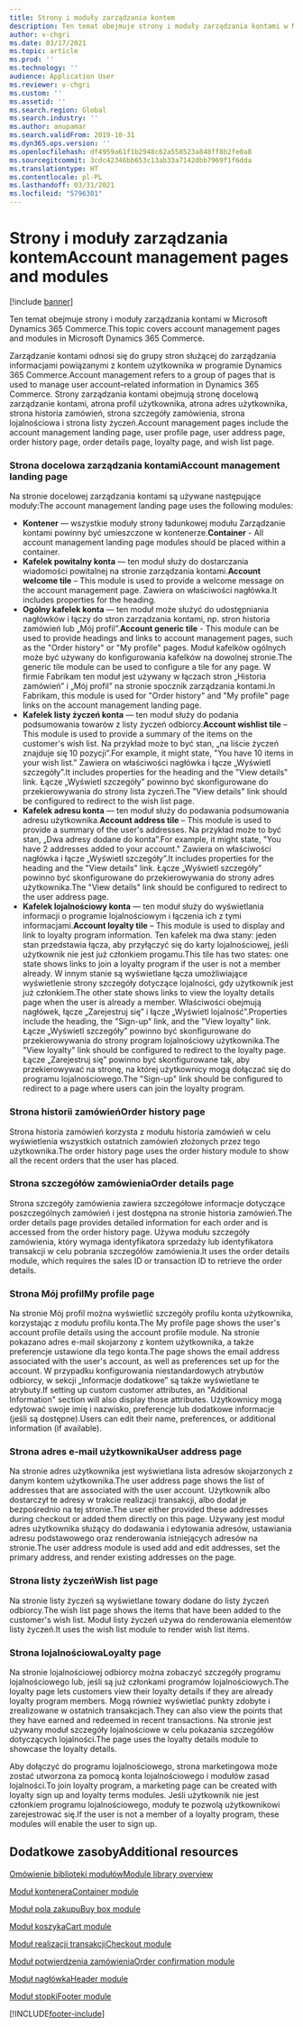 ```yaml
---
title: Strony i moduły zarządzania kontem
description: Ten temat obejmuje strony i moduły zarządzania kontami w Microsoft Dynamics 365 Commerce.
author: v-chgri
ms.date: 03/17/2021
ms.topic: article
ms.prod: ''
ms.technology: ''
audience: Application User
ms.reviewer: v-chgri
ms.custom: ''
ms.assetid: ''
ms.search.region: Global
ms.search.industry: ''
ms.author: anupamar
ms.search.validFrom: 2019-10-31
ms.dyn365.ops.version: ''
ms.openlocfilehash: df4959a61f1b2948c62a558523a848ff8b2fe0a8
ms.sourcegitcommit: 3cdc42346bb653c13ab33a7142dbb7969f1f6dda
ms.translationtype: HT
ms.contentlocale: pl-PL
ms.lasthandoff: 03/31/2021
ms.locfileid: "5796301"
---
```

# <a name="account-management-pages-and-modules"></a><span data-ttu-id="06296-103">Strony i moduły zarządzania kontem</span><span class="sxs-lookup"><span data-stu-id="06296-103">Account management pages and modules</span></span>

[!include [banner](includes/banner.md)]

<span data-ttu-id="06296-104">Ten temat obejmuje strony i moduły zarządzania kontami w Microsoft Dynamics 365 Commerce.</span><span class="sxs-lookup"><span data-stu-id="06296-104">This topic covers account management pages and modules in Microsoft Dynamics 365 Commerce.</span></span>

<span data-ttu-id="06296-105">Zarządzanie kontami odnosi się do grupy stron służącej do zarządzania informacjami powiązanymi z kontem użytkownika w programie Dynamics 365 Commerce.</span><span class="sxs-lookup"><span data-stu-id="06296-105">Account management refers to a group of pages that is used to manage user account–related information in Dynamics 365 Commerce.</span></span> <span data-ttu-id="06296-106">Strony zarządzania kontami obejmują stronę docelową zarządzanie kontami, atrona profil użytkownika, atrona adres użytkownika, strona historia zamówień, strona szczegóły zamówienia, strona lojalnościowa i strona listy życzeń.</span><span class="sxs-lookup"><span data-stu-id="06296-106">Account management pages include the account management landing page, user profile page, user address page, order history page, order details page, loyalty page, and wish list page.</span></span>

### <a name="account-management-landing-page"></a><span data-ttu-id="06296-107">Strona docelowa zarządzania kontami</span><span class="sxs-lookup"><span data-stu-id="06296-107">Account management landing page</span></span>

<span data-ttu-id="06296-108">Na stronie docelowej zarządzania kontami są używane następujące moduły:</span><span class="sxs-lookup"><span data-stu-id="06296-108">The account management landing page uses the following modules:</span></span>

- <span data-ttu-id="06296-109">**Kontener** — wszystkie moduły strony ładunkowej modułu Zarządzanie kontami powinny być umieszczone w kontenerze.</span><span class="sxs-lookup"><span data-stu-id="06296-109">**Container** - All account management landing page modules should be placed within a container.</span></span> 
- <span data-ttu-id="06296-110">**Kafelek powitalny konta** — ten moduł służy do dostarczania wiadomości powitalnej na stronie zarządzania kontami.</span><span class="sxs-lookup"><span data-stu-id="06296-110">**Account welcome tile** – This module is used to provide a welcome message on the account management page.</span></span> <span data-ttu-id="06296-111">Zawiera on właściwości nagłówka.</span><span class="sxs-lookup"><span data-stu-id="06296-111">It includes properties for the heading.</span></span>
- <span data-ttu-id="06296-112">**Ogólny kafelek konta** — ten moduł może służyć do udostępniania nagłówków i łączy do stron zarządzania kontami, np. stron historia zamówień lub „Mój profil”.</span><span class="sxs-lookup"><span data-stu-id="06296-112">**Account generic tile** - This module can be used to provide headings and links to account management pages, such as the "Order history" or "My profile" pages.</span></span> <span data-ttu-id="06296-113">Moduł kafelków ogólnych może być używany do konfigurowania kafelków na dowolnej stronie.</span><span class="sxs-lookup"><span data-stu-id="06296-113">The generic tile module can be used to configure a tile for any page.</span></span> <span data-ttu-id="06296-114">W firmie Fabrikam ten moduł jest używany w łączach stron „Historia zamówień” i „Mój profil” na stronie spocznik zarządzania kontami.</span><span class="sxs-lookup"><span data-stu-id="06296-114">In Fabrikam, this module is used for "Order history" and "My profile" page links on the account management landing page.</span></span>
- <span data-ttu-id="06296-115">**Kafelek listy życzeń konta** — ten moduł służy do podania podsumowania towarów z listy życzeń odbiorcy.</span><span class="sxs-lookup"><span data-stu-id="06296-115">**Account wishlist tile** – This module is used to provide a summary of the items on the customer's wish list.</span></span> <span data-ttu-id="06296-116">Na przykład może to być stan, „na liście życzeń znajduje się 10 pozycji”.</span><span class="sxs-lookup"><span data-stu-id="06296-116">For example, it might state, "You have 10 items in your wish list."</span></span> <span data-ttu-id="06296-117">Zawiera on właściwości nagłówka i łącze „Wyświetl szczegóły”.</span><span class="sxs-lookup"><span data-stu-id="06296-117">It includes properties for the heading and the "View details" link.</span></span> <span data-ttu-id="06296-118">Łącze „Wyświetl szczegóły” powinno być skonfigurowane do przekierowywania do strony lista życzeń.</span><span class="sxs-lookup"><span data-stu-id="06296-118">The "View details" link should be configured to redirect to the wish list page.</span></span> 
- <span data-ttu-id="06296-119">**Kafelek adresu konta** — ten moduł służy do podawania podsumowania adresu użytkownika.</span><span class="sxs-lookup"><span data-stu-id="06296-119">**Account address tile** – This module is used to provide a summary of the user's addresses.</span></span> <span data-ttu-id="06296-120">Na przykład może to być stan, „Dwa adresy dodane do konta”.</span><span class="sxs-lookup"><span data-stu-id="06296-120">For example, it might state, "You have 2 addresses added to your account."</span></span> <span data-ttu-id="06296-121">Zawiera on właściwości nagłówka i łącze „Wyświetl szczegóły”.</span><span class="sxs-lookup"><span data-stu-id="06296-121">It includes properties for the heading and the "View details" link.</span></span> <span data-ttu-id="06296-122">Łącze „Wyświetl szczegóły” powinno być skonfigurowane do przekierowywania do strony adres użytkownika.</span><span class="sxs-lookup"><span data-stu-id="06296-122">The "View details" link should be configured to redirect to the user address page.</span></span>
- <span data-ttu-id="06296-123">**Kafelek lojalnościowy konta** — ten moduł służy do wyświetlania informacji o programie lojalnościowym i łączenia ich z tymi informacjami.</span><span class="sxs-lookup"><span data-stu-id="06296-123">**Account loyalty tile** – This module is used to display and link to loyalty program information.</span></span> <span data-ttu-id="06296-124">Ten kafelek ma dwa stany: jeden stan przedstawia łącza, aby przyłączyć się do karty lojalnościowej, jeśli użytkownik nie jest już członkiem progamu.</span><span class="sxs-lookup"><span data-stu-id="06296-124">This tile has two states: one state shows links to join a loyalty program if the user is not a member already.</span></span> <span data-ttu-id="06296-125">W innym stanie są wyświetlane łącza umożliwiające wyświetlenie strony szczegóły dotyczące lojalności, gdy użytkownik jest już członkiem.</span><span class="sxs-lookup"><span data-stu-id="06296-125">The other state shows links to view the loyalty details page when the user is already a member.</span></span> <span data-ttu-id="06296-126">Właściwości obejmują nagłówek, łącze „Zarejestruj się” i łącze „Wyświetl lojalność”.</span><span class="sxs-lookup"><span data-stu-id="06296-126">Properties include the heading, the "Sign-up" link, and the "View loyalty" link.</span></span> <span data-ttu-id="06296-127">Łącze „Wyświetl szczegóły” powinno być skonfigurowane do przekierowywania do strony program lojalnościowy użytkownika.</span><span class="sxs-lookup"><span data-stu-id="06296-127">The "View loyalty" link should be configured to redirect to the loyalty page.</span></span> <span data-ttu-id="06296-128">Łącze „Zarejestruj się” powinno być skonfigurowane tak, aby przekierowywać na stronę, na której użytkownicy mogą dołączać się do programu lojalnościowego.</span><span class="sxs-lookup"><span data-stu-id="06296-128">The "Sign-up" link should be configured to redirect to a page where users can join the loyalty program.</span></span> 

### <a name="order-history-page"></a><span data-ttu-id="06296-129">Strona historii zamówień</span><span class="sxs-lookup"><span data-stu-id="06296-129">Order history page</span></span>

<span data-ttu-id="06296-130">Strona historia zamówień korzysta z modułu historia zamówień w celu wyświetlenia wszystkich ostatnich zamówień złożonych przez tego użytkownika.</span><span class="sxs-lookup"><span data-stu-id="06296-130">The order history page uses the order history module to show all the recent orders that the user has placed.</span></span>

### <a name="order-details-page"></a><span data-ttu-id="06296-131">Strona szczegółów zamówienia</span><span class="sxs-lookup"><span data-stu-id="06296-131">Order details page</span></span>

<span data-ttu-id="06296-132">Strona szczegóły zamówienia zawiera szczegółowe informacje dotyczące poszczególnych zamówień i jest dostępna na stronie historia zamówień.</span><span class="sxs-lookup"><span data-stu-id="06296-132">The order details page provides detailed information for each order and is accessed from the order history page.</span></span> <span data-ttu-id="06296-133">Używa modułu szczegóły zamówienia, który wymaga identyfikatora sprzedaży lub identyfikatora transakcji w celu pobrania szczegółów zamówienia.</span><span class="sxs-lookup"><span data-stu-id="06296-133">It uses the order details module, which requires the sales ID or transaction ID to retrieve the order details.</span></span>

### <a name="my-profile-page"></a><span data-ttu-id="06296-134">Strona Mój profil</span><span class="sxs-lookup"><span data-stu-id="06296-134">My profile page</span></span>

<span data-ttu-id="06296-135">Na stronie Mój profil można wyświetlić szczegóły profilu konta użytkownika, korzystając z modułu profilu konta.</span><span class="sxs-lookup"><span data-stu-id="06296-135">The My profile page shows the user's account profile details using the account profile module.</span></span> <span data-ttu-id="06296-136">Na stronie pokazano adres e-mail skojarzony z kontem użytkownika, a także preferencje ustawione dla tego konta.</span><span class="sxs-lookup"><span data-stu-id="06296-136">The page shows the email address associated with the user's account, as well as preferences set up for the account.</span></span> <span data-ttu-id="06296-137">W przypadku konfigurowania niestandardowych atrybutów odbiorcy, w sekcji „Informacje dodatkowe” są także wyświetlane te atrybuty.</span><span class="sxs-lookup"><span data-stu-id="06296-137">If setting up custom customer attributes, an "Additional Information" section will also display those attributes.</span></span> <span data-ttu-id="06296-138">Użytkownicy mogą edytować swoje imię i nazwisko, preferencje lub dodatkowe informacje (jeśli są dostępne).</span><span class="sxs-lookup"><span data-stu-id="06296-138">Users can edit their name, preferences, or additional information (if available).</span></span>

### <a name="user-address-page"></a><span data-ttu-id="06296-139">Strona adres e-mail użytkownika</span><span class="sxs-lookup"><span data-stu-id="06296-139">User address page</span></span>

<span data-ttu-id="06296-140">Na stronie adres użytkownika jest wyświetlana lista adresów skojarzonych z danym kontem użytkownika.</span><span class="sxs-lookup"><span data-stu-id="06296-140">The user address page shows the list of addresses that are associated with the user account.</span></span> <span data-ttu-id="06296-141">Użytkownik albo dostarczył te adresy w trakcie realizacji transakcji, albo dodał je bezpośrednio na tej stronie.</span><span class="sxs-lookup"><span data-stu-id="06296-141">The user either provided these addresses during checkout or added them directly on  this page.</span></span> <span data-ttu-id="06296-142">Używany jest moduł adres użytkownika służący do dodawania i edytowania adresów, ustawiania adresu podstawowego oraz renderowania istniejących adresów na stronie.</span><span class="sxs-lookup"><span data-stu-id="06296-142">The user address module is used add and edit addresses, set the primary address, and render existing addresses on the page.</span></span>

### <a name="wish-list-page"></a><span data-ttu-id="06296-143">Strona listy życzeń</span><span class="sxs-lookup"><span data-stu-id="06296-143">Wish list page</span></span>

<span data-ttu-id="06296-144">Na stronie listy życzeń są wyświetlane towary dodane do listy życzeń odbiorcy.</span><span class="sxs-lookup"><span data-stu-id="06296-144">The wish list page shows the items that have been added to the customer's wish list.</span></span> <span data-ttu-id="06296-145">Moduł listy życzeń używa do renderowania elementów listy życzeń.</span><span class="sxs-lookup"><span data-stu-id="06296-145">It uses the wish list module to render wish list items.</span></span>

### <a name="loyalty-page"></a><span data-ttu-id="06296-146">Strona lojalnościowa</span><span class="sxs-lookup"><span data-stu-id="06296-146">Loyalty page</span></span>

<span data-ttu-id="06296-147">Na stronie lojalnościowej odbiorcy można zobaczyć szczegóły programu lojalnościowego lub, jeśli są już członkami programów lojalnościowych.</span><span class="sxs-lookup"><span data-stu-id="06296-147">The loyalty page lets customers view their loyalty details if they are already loyalty program members.</span></span> <span data-ttu-id="06296-148">Mogą również wyświetlać punkty zdobyte i zrealizowane w ostatnich transakcjach.</span><span class="sxs-lookup"><span data-stu-id="06296-148">They can also view the points that they have earned and redeemed in recent transactions.</span></span> <span data-ttu-id="06296-149">Na stronie jest używany moduł szczegóły lojalnościowe w celu pokazania szczegółów dotyczących lojalności.</span><span class="sxs-lookup"><span data-stu-id="06296-149">The page uses the loyalty details module to showcase the loyalty details.</span></span> 

<span data-ttu-id="06296-150">Aby dołączyć do programu lojalnościowego, strona marketingowa może zostać utworzona za pomocą konta lojalnościowego i modułów zasad lojalności.</span><span class="sxs-lookup"><span data-stu-id="06296-150">To join loyalty program, a marketing page can be created with loyalty sign up and loyalty terms modules.</span></span> <span data-ttu-id="06296-151">Jeśli użytkownik nie jest członkiem programu lojalnościowego, moduły te pozwolą użytkownikowi zarejestrować się.</span><span class="sxs-lookup"><span data-stu-id="06296-151">If the user is not a member of a loyalty program, these modules will enable the user to sign up.</span></span>

## <a name="additional-resources"></a><span data-ttu-id="06296-152">Dodatkowe zasoby</span><span class="sxs-lookup"><span data-stu-id="06296-152">Additional resources</span></span>

[<span data-ttu-id="06296-153">Omówienie biblioteki modułów</span><span class="sxs-lookup"><span data-stu-id="06296-153">Module library overview</span></span>](starter-kit-overview.md)

[<span data-ttu-id="06296-154">Moduł kontenera</span><span class="sxs-lookup"><span data-stu-id="06296-154">Container module</span></span>](add-container-module.md)

[<span data-ttu-id="06296-155">Moduł pola zakupu</span><span class="sxs-lookup"><span data-stu-id="06296-155">Buy box module</span></span>](add-buy-box.md)

[<span data-ttu-id="06296-156">Moduł koszyka</span><span class="sxs-lookup"><span data-stu-id="06296-156">Cart module</span></span>](add-cart-module.md)

[<span data-ttu-id="06296-157">Moduł realizacji transakcji</span><span class="sxs-lookup"><span data-stu-id="06296-157">Checkout module</span></span>](add-checkout-module.md)

[<span data-ttu-id="06296-158">Moduł potwierdzenia zamówienia</span><span class="sxs-lookup"><span data-stu-id="06296-158">Order confirmation module</span></span>](order-confirmation-module.md)

[<span data-ttu-id="06296-159">Moduł nagłówka</span><span class="sxs-lookup"><span data-stu-id="06296-159">Header module</span></span>](author-header-module.md)

[<span data-ttu-id="06296-160">Moduł stopki</span><span class="sxs-lookup"><span data-stu-id="06296-160">Footer module</span></span>](author-footer-module.md)


[!INCLUDE[footer-include](../includes/footer-banner.md)]